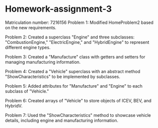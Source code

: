 # Homework-assignment-3
Matriculation number: 7216156
Problem 1: Modified HomeProblem2 based on the new requirements.

Problem 2: Created a superclass "Engine" and three subclasses: "CombustionEngine," "ElectricEngine," and "HybridEngine" to represent different engine types.

Problem 3: Created a "Manufacture" class with getters and setters for managing manufacturing information.

Problem 4: Created a "Vehicle" superclass with an abstract method "ShowCharacteristics" to be implemented by subclasses.

Problem 5: Added attributes for "Manufacture" and "Engine" to each subclass of "Vehicle."

Problem 6: Created arrays of "Vehicle" to store objects of ICEV, BEV, and HybridV.

Problem 7: Used the "ShowCharacteristics" method to showcase vehicle details, including engine and manufacturing information.
